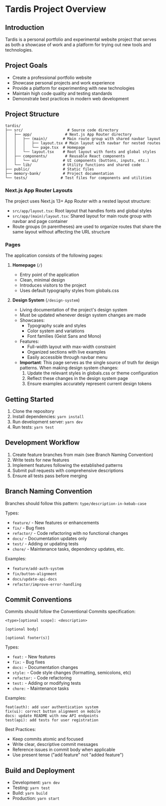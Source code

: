 # Tardis Project Overview

## Introduction

Tardis is a personal portfolio and experimental website project that serves as both a showcase of work and a platform for trying out new tools and technologies.

## Project Goals

- Create a professional portfolio website
- Showcase personal projects and work experience
- Provide a platform for experimenting with new technologies
- Maintain high code quality and testing standards
- Demonstrate best practices in modern web development

## Project Structure

```
tardis/
├── src/                    # Source code directory
│   ├── app/               # Next.js App Router directory
│   │   ├── (main)/       # Main route group with shared navbar layout
│   │   │   ├── layout.tsx # Main layout with navbar for nested routes
│   │   │   └── page.tsx  # Homepage
│   │   └── layout.tsx    # Root layout with fonts and global styles
│   ├── components/        # Reusable React components
│   │   └── ui/           # UI components (buttons, inputs, etc.)
│   └── lib/              # Utility functions and shared code
├── public/               # Static files
├── memory-bank/          # Project documentation
└── tests/               # Test files for components and utilities
```

### Next.js App Router Layouts

The project uses Next.js 13+ App Router with a nested layout structure:

- `src/app/layout.tsx`: Root layout that handles fonts and global styles
- `src/app/(main)/layout.tsx`: Shared layout for main route group with navbar and page container
- Route groups (in parentheses) are used to organize routes that share the same layout without affecting the URL structure

### Pages

The application consists of the following pages:

1. **Homepage** (`/`)

   - Entry point of the application
   - Clean, minimal design
   - Introduces visitors to the project
   - Uses default typography styles from globals.css

2. **Design System** (`/design-system`)
   - Living documentation of the project's design system
   - Must be updated whenever design system changes are made
   - Showcases:
     - Typography scale and styles
     - Color system and variations
     - Font families (Geist Sans and Mono)
   - Features:
     - Full-width layout with max-width constraint
     - Organized sections with live examples
     - Easily accessible through navbar menu
   - **Important**: This page serves as the single source of truth for design patterns. When making design system changes:
     1. Update the relevant styles in globals.css or theme configuration
     2. Reflect these changes in the design system page
     3. Ensure examples accurately represent current design tokens

## Getting Started

1. Clone the repository
2. Install dependencies: `yarn install`
3. Run development server: `yarn dev`
4. Run tests: `yarn test`

## Development Workflow

1. Create feature branches from main (see Branch Naming Convention)
2. Write tests for new features
3. Implement features following the established patterns
4. Submit pull requests with comprehensive descriptions
5. Ensure all tests pass before merging

## Branch Naming Convention

Branches should follow this pattern: `type/description-in-kebab-case`

Types:

- `feature/` - New features or enhancements
- `fix/` - Bug fixes
- `refactor/` - Code refactoring with no functional changes
- `docs/` - Documentation updates only
- `test/` - Adding or updating tests
- `chore/` - Maintenance tasks, dependency updates, etc.

Examples:

- `feature/add-auth-system`
- `fix/button-alignment`
- `docs/update-api-docs`
- `refactor/improve-error-handling`

## Commit Conventions

Commits should follow the Conventional Commits specification:

```
<type>[optional scope]: <description>

[optional body]

[optional footer(s)]
```

Types:

- `feat:` - New features
- `fix:` - Bug fixes
- `docs:` - Documentation changes
- `style:` - Code style changes (formatting, semicolons, etc)
- `refactor:` - Code refactoring
- `test:` - Adding or modifying tests
- `chore:` - Maintenance tasks

Examples:

```
feat(auth): add user authentication system
fix(ui): correct button alignment on mobile
docs: update README with new API endpoints
test(api): add tests for user registration
```

Best Practices:

- Keep commits atomic and focused
- Write clear, descriptive commit messages
- Reference issues in commit body when applicable
- Use present tense ("add feature" not "added feature")

## Build and Deployment

- Development: `yarn dev`
- Testing: `yarn test`
- Build: `yarn build`
- Production: `yarn start`
